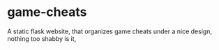 # game-cheats
A static flask website, that organizes game cheats under a nice design, nothing too shabby is it,
